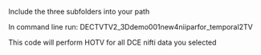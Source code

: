 Include the three subfolders into your path


In command line run: DECTVTV2_3Ddemo001new4niiparfor_temporal2TV


This code will perform HOTV for all DCE nifti data you selected

